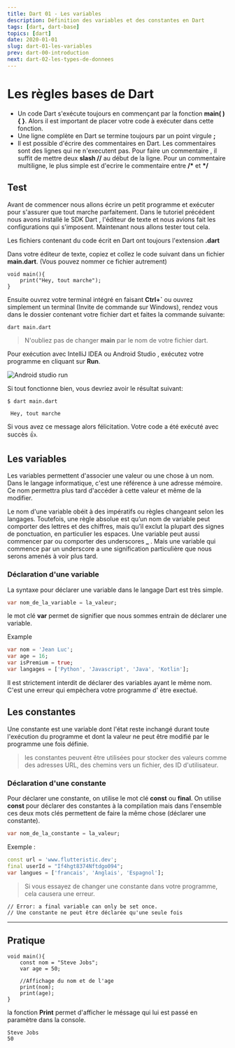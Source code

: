 ```yaml
---
title: Dart 01 - Les variables
description: Définition des variables et des constantes en Dart
tags: [dart, dart-base]
topics: [dart]
date: 2020-01-01
slug: dart-01-les-variables
prev: dart-00-introduction
next: dart-02-les-types-de-donnees
---
```


# Les règles bases de Dart

- Un code Dart s'exécute toujours en commençant par la fonction **main( ){ }**. Alors il est important de placer votre code à exécuter dans cette fonction.
- Une ligne complète en Dart se termine toujours par un point virgule **;**
- Il est possible d'écrire des commentaires en Dart. Les commentaires sont des lignes qui ne n'executent pas. Pour faire un commentaire , il suffit de mettre deux **slash //** au début de la ligne. Pour un commentaire multiligne, le plus simple est d'ecrire le commentaire entre **/\*** et **\*/**

## Test

Avant de commencer nous allons écrire un petit programme et exécuter pour s'assurer que tout marche parfaitement. Dans le tutoriel précédent nous avons installé le SDK Dart , l'éditeur de texte et nous avions fait les configurations qui s'imposent. Maintenant nous allons tester tout cela.

Les fichiers contenant du code écrit en Dart ont toujours l'extension **.dart**

Dans votre éditeur de texte, copiez et collez le code suivant dans un fichier **main.dart**. (Vous pouvez nommer ce fichier autrement)

```dart: main.dart
void main(){
    print("Hey, tout marche");
}
```

Ensuite ouvrez votre terminal intégré en faisant **Ctrl+`** ou ouvrez simplement un terminal (Invite de commande sur Windows), rendez vous dans le dossier contenant votre fichier dart et faites la commande suivante:

```terminal
dart main.dart
```

> N'oubliez pas de changer **main** par le nom de votre fichier dart.

Pour exécution avec IntelliJ IDEA ou Android Studio , exécutez votre programme en cliquant sur **Run**.

![Android studio run](/images/dart-base/android_studio_run.png)

Si tout fonctionne bien, vous devriez avoir le résultat suivant:

```terminal
$ dart main.dart

 Hey, tout marche
```

Si vous avez ce message alors félicitation. Votre code a été exécuté avec succès 👍.

## Les variables

Les variables permettent d'associer une valeur ou une chose à un nom. Dans le langage informatique, c'est une référence à une adresse mémoire. Ce nom permettra plus tard d'accéder à cette valeur et même de la modifier.

Le nom d'une variable obéit à des impératifs ou règles changeant selon les langages. Toutefois, une règle absolue est qu’un nom de variable peut comporter des lettres et des chiffres, mais qu’il exclut la plupart des signes de ponctuation, en particulier les espaces. Une variable peut aussi commencer par ou comporter des underscores **\_** . Mais une variable qui commence par un underscore a une signification particulière que nous serons amenés à voir plus tard.

### Déclaration d'une variable

La syntaxe pour déclarer une variable dans le langage Dart est très simple.

```dart
var nom_de_la_variable = la_valeur;
```

le mot clé **var** permet de signifier que nous sommes entrain de déclarer une variable.

Example

```dart
var nom = 'Jean Luc';
var age = 16;
var isPremium = true;
var langages = ['Python', 'Javascript', 'Java', 'Kotlin'];
```

Il est strictement interdit de déclarer des variables ayant le même nom. C'est une erreur qui empèchera votre programme d' ètre exectué.

## Les constantes

Une constante est une variable dont l'état reste inchangé durant toute l'exécution du programme et dont la valeur ne peut être modifié par le programme une fois définie.

> les constantes peuvent être utilisées pour stocker des valeurs comme des adresses URL, des chemins vers un fichier, des ID d'utilisateur.

### Déclaration d'une constante

Pour déclarer une constante, on utilise le mot clé **const** ou **final**. On utilise **const** pour déclarer des constantes à la compilation mais dans l'ensemble ces deux mots clés permettent de faire la même chose (déclarer une constante).

```dart
var nom_de_la_constante = la_valeur;
```

Exemple :

```dart
const url = 'www.flutteristic.dev';
final userId = "If4hgt8374Nftdgo094";
var langues = ['francais', 'Anglais', 'Espagnol'];
```

> Si vous essayez de changer une constante dans votre programme, cela causera une erreur.

```
// Error: a final variable can only be set once.
// Une constante ne peut être déclarée qu'une seule fois
```

---

## Pratique

```dart[variable.dart]
void main(){
    const nom = "Steve Jobs";
    var age = 50;

    //Affichage du nom et de l'age
    print(nom);
    print(age);
}
```

la fonction **Print** permet d'afficher le méssage qui lui est passé en paramètre dans la console.

```dark[output]
Steve Jobs
50
```
